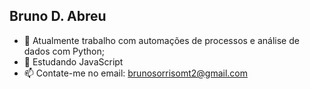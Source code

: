## Bruno D. Abreu

- 🔭 Atualmente trabalho com automações de processos e análise de dados com Python;
- 🌱 Estudando JavaScript
- 📫 Contate-me no email: brunosorrisomt2@gmail.com
